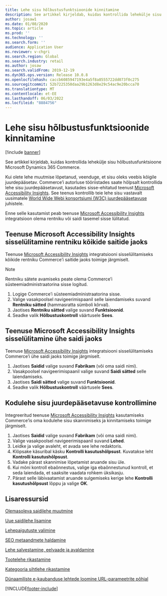 ```yaml
---
title: Lehe sisu hõlbustusfunktsioonide kinnitamine
description: See artikkel kirjeldab, kuidas kontrollida lehekülje sisu hõlbustusfunktsioone Microsoft Dynamics 365 Commerce.
author: josaw1
ms.date: 01/08/2020
ms.topic: article
ms.prod: ''
ms.technology: ''
ms.search.form: ''
audience: Application User
ms.reviewer: v-chgri
ms.search.region: Global
ms.search.industry: retail
ms.author: josaw
ms.search.validFrom: 2019-12-19
ms.dyn365.ops.version: Release 10.0.8
ms.openlocfilehash: caccb6085947193e4a5f8a8555722dd073f0c275
ms.sourcegitcommit: 52b7225350daa29b1263d8e29c54ac9e20bcca70
ms.translationtype: MT
ms.contentlocale: et-EE
ms.lasthandoff: 06/03/2022
ms.locfileid: "8884756"
---
```

# <a name="verify-page-content-accessibility"></a>Lehe sisu hõlbustusfunktsioonide kinnitamine

[!include [banner](includes/banner.md)]

See artikkel kirjeldab, kuidas kontrollida lehekülje sisu hõlbustusfunktsioone Microsoft Dynamics 365 Commerce.

Kui olete lehe muutmise lõpetanud, veenduge, et sisu oleks veebis kõigile juurdepääsetav. Commerce’i autorluse tööriistades saate hõlpsalt kontrollida lehe sisu juurdepääsetavust, kasutades sisse-ehitatud teenust [Microsoft Accessibility Insights](https://accessibilityinsights.io/). See teenus kontrollib teie lehe sisu vastavalt uusimatele [World Wide Webi konsortsiumi (W3C) juurdepääsetavuse](https://www.w3.org/standards/webdesign/accessibility) juhistele.

Enne selle kasutamist peab teenuse [Microsoft Accessibility Insights](https://accessibilityinsights.io/) integratsioon olema rentniku või saidi tasemel sisse lülitatud.

## <a name="turn-on-microsoft-accessibility-insights-for-all-the-sites-in-your-tenant"></a>Teenuse Microsoft Accessibility Insights sisselülitamine rentniku kõikide saitide jaoks

Teenuse [Microsoft Accessibility Insights](https://accessibilityinsights.io/) integratsiooni sisselülitamiseks kõikide rentniku Commerce’i saitide jaoks toimige järgmiselt.

> [!NOTE]
> Rentniku sätete avamiseks peate olema Commerce’i süsteemiadministraatorina sisse logitud.

1. Logige Commerce’i süsteemiadministraatorina sisse.
1. Valige vasakpoolsel navigeerimispaanil selle laiendamiseks suvand **Rentniku sätted** (hammasratta sümboli kõrval).
1. Jaotises **Rentniku sätted** valige suvand **Funktsioonid**.
1. Seadke valik **Hõlbustuskontroll** väärtusele **Sees**.

## <a name="turn-on-microsoft-accessibility-insights-for-a-single-site"></a>Teenuse Microsoft Accessibility Insights sisselülitamine ühe saidi jaoks

Teenuse [Microsoft Accessibility Insights](https://accessibilityinsights.io/) integratsiooni sisselülitamiseks Commerce’i ühe saidi jaoks toimige järgmiselt.

1. Jaotises **Saidid** valige suvand **Fabrikam** (või oma saidi nimi).
1. Vasakpoolsel navigeerimispaanil valige suvand **Saidi sätted** selle laiendamiseks.
1. Jaotises **Saidi sätted** valige suvand **Funktsioonid**.
1. Seadke valik **Hõlbustuskontroll** väärtusele **Sees**.

## <a name="verify-the-accessibility-of-the-content-on-the-home-page"></a>Kodulehe sisu juurdepääsetavuse kontrollimine

Integreeritud teenuse [Microsoft Accessibility Insights](https://accessibilityinsights.io/) kasutamiseks Commerce’is oma kodulehe sisu skannimiseks ja kinnitamiseks toimige järgmiselt.

1. Jaotises **Saidid** valige suvand **Fabrikam** (või oma saidi nimi).
1. Valige vasakpoolsel navigeerimispaanil suvand **Lehed**.
1. Leidke ja valige avaleht, et avada see lehe redaktoris.
1. Klõpsake käsuribal käsku **Kontrolli kasutushõlpsust**. Kuvatakse leht **Kontrolli kasutushõlpsust**.
1. Vadake pärast skannimise lõpetamist aruande sisu üle.
1. Kui mõni kontroll ebaõnnestus, valige iga ebaõnnestunud kontroll, et seda laiendada, et saaksite vaadata rohkem üksikasju.
1. Pärast selle läbivaatamist aruande sulgemiseks kerige lehe **Kontrolli kasutushõlpsust** lõppu ja valige **OK**.

## <a name="additional-resources"></a>Lisaressursid

[Olemasoleva saidilehe muutmine](modify-existing-page.md)

[Uue saidilehe lisamine](add-new-page.md)

[Lehepaigutuste valimine](select-page-layouts.md)

[SEO metaandmete haldamine](manage-seo-metadata.md)

[Lehe salvestamine, eelvaade ja avaldamine](save-preview-publish-page.md)

[Tootelehe rikastamine](enrich-product-page.md)

[Kategooria sihtlehe rikastamine](enrich-category-page.md)

[Dünaamiliste e-kaubanduse lehtede loomine URL-parameetrite põhjal](create-dynamic-pages.md)


[!INCLUDE[footer-include](../includes/footer-banner.md)]
